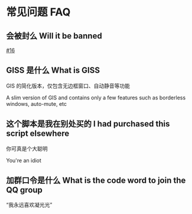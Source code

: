 # 常见问题 FAQ

## 会被封么 Will it be banned

[#16](https://github.com/phonowell/genshin-impact-script/issues/16)

## GISS 是什么 What is GISS

GIS 的简化版本，仅包含无边框窗口、自动静音等功能

A slim version of GIS and contains only a few features such as borderless windows, auto-mute, etc

## 这个脚本是我在别处买的 I had purchased this script elsewhere

你可真是个大聪明

You're an idiot

## 加群口令是什么 What is the code word to join the QQ group

“我永远喜欢凝光光”
